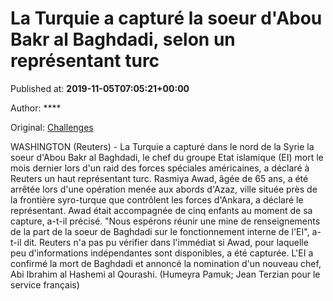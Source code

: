 
# La Turquie a capturé la soeur d'Abou Bakr al Baghdadi, selon un représentant turc

Published at: **2019-11-05T07:05:21+00:00**

Author: ****

Original: [Challenges](https://www.challenges.fr/top-news/la-turquie-a-capture-la-soeur-d-abou-bakr-al-baghdadi-selon-un-representant-turc_683163)

WASHINGTON (Reuters) - La Turquie a capturé dans le nord de la Syrie la soeur d'Abou Bakr al Baghdadi, le chef du groupe Etat islamique (EI) mort le mois dernier lors d'un raid des forces spéciales américaines, a déclaré à Reuters un haut représentant turc.
Rasmiya Awad, âgée de 65 ans, a été arrêtée lors d'une opération menée aux abords d'Azaz, ville située près de la frontière syro-turque que contrôlent les forces d'Ankara, a déclaré le représentant. Awad était accompagnée de cinq enfants au moment de sa capture, a-t-il précisé.
"Nous espérons réunir une mine de renseignements de la part de la soeur de Baghdadi sur le fonctionnement interne de l'EI", a-t-il dit.
Reuters n'a pas pu vérifier dans l'immédiat si Awad, pour laquelle peu d'informations indépendantes sont disponibles, a été capturée.
L'EI a confirmé la mort de Baghdadi et annoncé la nomination d'un nouveau chef, Abi Ibrahim al Hashemi al Qourashi.
(Humeyra Pamuk; Jean Terzian pour le service français)

